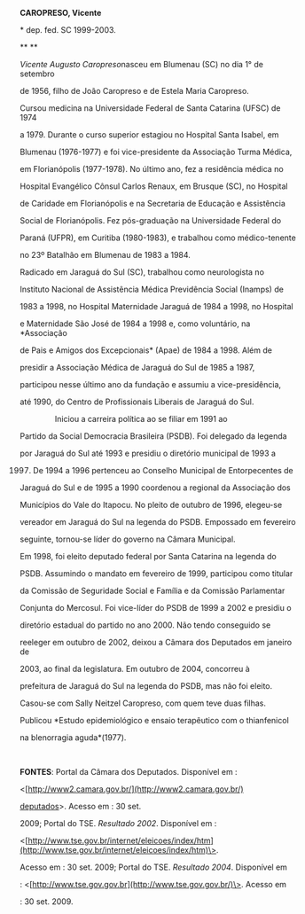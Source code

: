 **CAROPRESO, Vicente**



\* dep. fed. SC 1999-2003.



** **



*Vicente Augusto Caropreso*nasceu em Blumenau (SC) no dia 1° de setembro

de 1956, filho de João Caropreso e de Estela Maria Caropreso.



Cursou medicina na Universidade Federal de Santa Catarina (UFSC) de 1974

a 1979. Durante o curso superior estagiou no Hospital Santa Isabel, em

Blumenau (1976-1977) e foi vice-presidente da Associação Turma Médica,

em Florianópolis (1977-1978). No último ano, fez a residência médica no

Hospital Evangélico Cônsul Carlos Renaux, em Brusque (SC), no Hospital

de Caridade em Florianópolis e na Secretaria de Educação e Assistência

Social de Florianópolis. Fez pós-graduação na Universidade Federal do

Paraná (UFPR), em Curitiba (1980-1983), e trabalhou como médico-tenente

no 23º Batalhão em Blumenau de 1983 a 1984.



Radicado em Jaraguá do Sul (SC), trabalhou como neurologista no

Instituto Nacional de Assistência Médica Previdência Social (Inamps) de

1983 a 1998, no Hospital Maternidade Jaraguá de 1984 a 1998, no Hospital

e Maternidade São José de 1984 a 1998 e, como voluntário, na *Associação

de Pais e Amigos dos Excepcionais* (Apae) de 1984 a 1998. Além de

presidir a Associação Médica de Jaraguá do Sul de 1985 a 1987,

participou nesse último ano da fundação e assumiu a vice-presidência,

até 1990, do Centro de Profissionais Liberais de Jaraguá do Sul.



                Iniciou a carreira política ao se filiar em 1991 ao

Partido da Social Democracia Brasileira (PSDB). Foi delegado da legenda

por Jaraguá do Sul até 1993 e presidiu o diretório municipal de 1993 a

1997. De 1994 a 1996 pertenceu ao Conselho Municipal de Entorpecentes de

Jaraguá do Sul e de 1995 a 1990 coordenou a regional da Associação dos

Municípios do Vale do Itapocu. No pleito de outubro de 1996, elegeu-se

vereador em Jaraguá do Sul na legenda do PSDB. Empossado em fevereiro

seguinte, tornou-se líder do governo na Câmara Municipal.



Em 1998, foi eleito deputado federal por Santa Catarina na legenda do

PSDB. Assumindo o mandato em fevereiro de 1999, participou como titular

da Comissão de Seguridade Social e Família e da Comissão Parlamentar

Conjunta do Mercosul. Foi vice-líder do PSDB de 1999 a 2002 e presidiu o

diretório estadual do partido no ano 2000. Não tendo conseguido se

reeleger em outubro de 2002, deixou a Câmara dos Deputados em janeiro de

2003, ao final da legislatura. Em outubro de 2004, concorreu à

prefeitura de Jaraguá do Sul na legenda do PSDB, mas não foi eleito.



Casou-se com Sally Neitzel Caropreso, com quem teve duas filhas.



Publicou *Estudo epidemiológico e ensaio terapêutico com o thianfenicol

na blenorragia aguda*(1977).



 



**FONTES**: Portal da Câmara dos Deputados. Disponível em :

\<[http://www2.camara.gov.br/](http://www2.camara.gov.br/)



[deputados](http://www2.camara.gov.br/deputados)\>. Acesso em : 30 set.

2009; Portal do TSE. *Resultado 2002*. Disponível em :

\<[http://www.tse.gov.br/internet/eleicoes/index/htm](http://www.tse.gov.br/internet/eleicoes/index/htm)\>.

Acesso em : 30 set. 2009; Portal do TSE. *Resultado 2004*. Disponível em

: \<[http://www.tse.gov.gov.br](http://www.tse.gov.gov.br/)\>. Acesso em

: 30 set. 2009.

